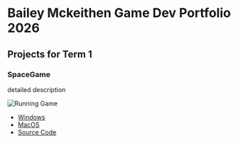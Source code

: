 # Bailey Mckeithen Game Dev Portfolio 2026

## Projects for Term 1

### SpaceGame

detailed description

![Running Game]()

* [Windows](https://github.com/Baileymck123/portfolio/blob/main/src/windows-amd64.zip)
* [MacOS](https://github.com/Baileymck123/portfolio/blob/main/src/macos-aarch64.zip)
* [Source Code]()
